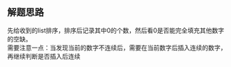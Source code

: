 ## 解题思路
先给收到的list排序，排序后记录其中0的个数，然后看0是否能完全填充其他数字的空缺。
<br>需要注意一点：当发现当前的数字不连续后，需要在当前数字后插入连续的数字，再继续判断是否插入后连续